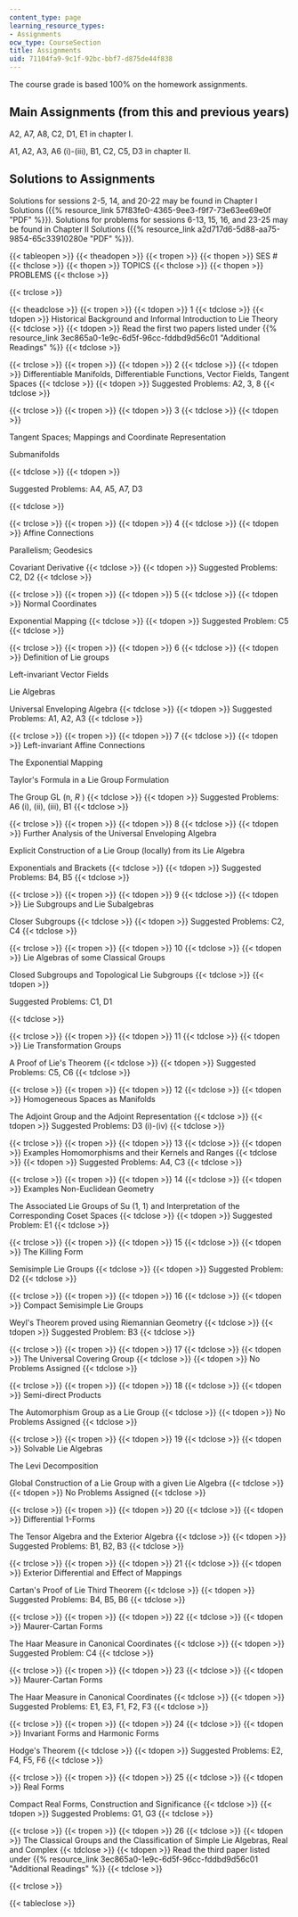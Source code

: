 ```yaml
---
content_type: page
learning_resource_types:
- Assignments
ocw_type: CourseSection
title: Assignments
uid: 71104fa9-9c1f-92bc-bbf7-d875de44f838
---
```


The course grade is based 100% on the homework assignments.

Main Assignments (from this and previous years)
-----------------------------------------------

A2, A7, A8, C2, D1, E1 in chapter I.

A1, A2, A3, A6 (i)-(iii), B1, C2, C5, D3 in chapter II.

Solutions to Assignments
------------------------

Solutions for sessions 2-5, 14, and 20-22 may be found in Chapter I Solutions ({{% resource_link 57f83fe0-4365-9ee3-f9f7-73e63ee69e0f "PDF" %}}). Solutions for problems for sessions 6-13, 15, 16, and 23-25 may be found in Chapter II Solutions ({{% resource_link a2d717d6-5d88-aa75-9854-65c33910280e "PDF" %}}).

{{< tableopen >}}
{{< theadopen >}}
{{< tropen >}}
{{< thopen >}}
SES #
{{< thclose >}}
{{< thopen >}}
TOPICS
{{< thclose >}}
{{< thopen >}}
PROBLEMS
{{< thclose >}}

{{< trclose >}}

{{< theadclose >}}
{{< tropen >}}
{{< tdopen >}}
1
{{< tdclose >}}
{{< tdopen >}}
Historical Background and Informal Introduction to Lie Theory
{{< tdclose >}}
{{< tdopen >}}
Read the first two papers listed under {{% resource_link 3ec865a0-1e9c-6d5f-96cc-fddbd9d56c01 "Additional Readings" %}}
{{< tdclose >}}

{{< trclose >}}
{{< tropen >}}
{{< tdopen >}}
2
{{< tdclose >}}
{{< tdopen >}}
Differentiable Manifolds, Differentiable Functions, Vector Fields, Tangent Spaces
{{< tdclose >}}
{{< tdopen >}}
Suggested Problems: A2, 3, 8
{{< tdclose >}}

{{< trclose >}}
{{< tropen >}}
{{< tdopen >}}
3
{{< tdclose >}}
{{< tdopen >}}


Tangent Spaces; Mappings and Coordinate Representation  
  
Submanifolds


{{< tdclose >}}
{{< tdopen >}}


Suggested Problems: A4, A5, A7, D3


{{< tdclose >}}

{{< trclose >}}
{{< tropen >}}
{{< tdopen >}}
4
{{< tdclose >}}
{{< tdopen >}}
Affine Connections  
  
Parallelism; Geodesics  
  
Covariant Derivative
{{< tdclose >}}
{{< tdopen >}}
Suggested Problems: C2, D2
{{< tdclose >}}

{{< trclose >}}
{{< tropen >}}
{{< tdopen >}}
5
{{< tdclose >}}
{{< tdopen >}}
Normal Coordinates  
  
Exponential Mapping
{{< tdclose >}}
{{< tdopen >}}
Suggested Problem: C5
{{< tdclose >}}

{{< trclose >}}
{{< tropen >}}
{{< tdopen >}}
6
{{< tdclose >}}
{{< tdopen >}}
Definition of Lie groups  
  
Left-invariant Vector Fields  
  
Lie Algebras  
  
Universal Enveloping Algebra
{{< tdclose >}}
{{< tdopen >}}
Suggested Problems: A1, A2, A3
{{< tdclose >}}

{{< trclose >}}
{{< tropen >}}
{{< tdopen >}}
7
{{< tdclose >}}
{{< tdopen >}}
Left-invariant Affine Connections  
  
The Exponential Mapping  
  
Taylor's Formula in a Lie Group Formulation  
  
The Group GL (n, _R_ )
{{< tdclose >}}
{{< tdopen >}}
Suggested Problems: A6 (i), (ii), (iii), B1
{{< tdclose >}}

{{< trclose >}}
{{< tropen >}}
{{< tdopen >}}
8
{{< tdclose >}}
{{< tdopen >}}
Further Analysis of the Universal Enveloping Algebra  
  
Explicit Construction of a Lie Group (locally) from its Lie Algebra  
  
Exponentials and Brackets
{{< tdclose >}}
{{< tdopen >}}
Suggested Problems: B4, B5
{{< tdclose >}}

{{< trclose >}}
{{< tropen >}}
{{< tdopen >}}
9
{{< tdclose >}}
{{< tdopen >}}
Lie Subgroups and Lie Subalgebras  
  
Closer Subgroups
{{< tdclose >}}
{{< tdopen >}}
Suggested Problems: C2, C4
{{< tdclose >}}

{{< trclose >}}
{{< tropen >}}
{{< tdopen >}}
10
{{< tdclose >}}
{{< tdopen >}}
Lie Algebras of some Classical Groups  
  
Closed Subgroups and Topological Lie Subgroups
{{< tdclose >}}
{{< tdopen >}}


Suggested Problems: C1, D1


{{< tdclose >}}

{{< trclose >}}
{{< tropen >}}
{{< tdopen >}}
11
{{< tdclose >}}
{{< tdopen >}}
Lie Transformation Groups  
  
A Proof of Lie's Theorem
{{< tdclose >}}
{{< tdopen >}}
Suggested Problems: C5, C6
{{< tdclose >}}

{{< trclose >}}
{{< tropen >}}
{{< tdopen >}}
12
{{< tdclose >}}
{{< tdopen >}}
Homogeneous Spaces as Manifolds  
  
The Adjoint Group and the Adjoint Representation
{{< tdclose >}}
{{< tdopen >}}
Suggested Problems: D3 (i)-(iv)
{{< tdclose >}}

{{< trclose >}}
{{< tropen >}}
{{< tdopen >}}
13
{{< tdclose >}}
{{< tdopen >}}
Examples Homomorphisms and their Kernels and Ranges
{{< tdclose >}}
{{< tdopen >}}
Suggested Problems: A4, C3
{{< tdclose >}}

{{< trclose >}}
{{< tropen >}}
{{< tdopen >}}
14
{{< tdclose >}}
{{< tdopen >}}
Examples Non-Euclidean Geometry  
  
The Associated Lie Groups of Su (1, 1) and Interpretation of the Corresponding Coset Spaces
{{< tdclose >}}
{{< tdopen >}}
Suggested Problem: E1
{{< tdclose >}}

{{< trclose >}}
{{< tropen >}}
{{< tdopen >}}
15
{{< tdclose >}}
{{< tdopen >}}
The Killing Form  
  
Semisimple Lie Groups
{{< tdclose >}}
{{< tdopen >}}
Suggested Problem: D2
{{< tdclose >}}

{{< trclose >}}
{{< tropen >}}
{{< tdopen >}}
16
{{< tdclose >}}
{{< tdopen >}}
Compact Semisimple Lie Groups  
  
Weyl's Theorem proved using Riemannian Geometry
{{< tdclose >}}
{{< tdopen >}}
Suggested Problem: B3
{{< tdclose >}}

{{< trclose >}}
{{< tropen >}}
{{< tdopen >}}
17
{{< tdclose >}}
{{< tdopen >}}
The Universal Covering Group
{{< tdclose >}}
{{< tdopen >}}
No Problems Assigned
{{< tdclose >}}

{{< trclose >}}
{{< tropen >}}
{{< tdopen >}}
18
{{< tdclose >}}
{{< tdopen >}}
Semi-direct Products  
  
The Automorphism Group as a Lie Group
{{< tdclose >}}
{{< tdopen >}}
No Problems Assigned
{{< tdclose >}}

{{< trclose >}}
{{< tropen >}}
{{< tdopen >}}
19
{{< tdclose >}}
{{< tdopen >}}
Solvable Lie Algebras  
  
The Levi Decomposition  
  
Global Construction of a Lie Group with a given Lie Algebra
{{< tdclose >}}
{{< tdopen >}}
No Problems Assigned
{{< tdclose >}}

{{< trclose >}}
{{< tropen >}}
{{< tdopen >}}
20
{{< tdclose >}}
{{< tdopen >}}
Differential 1-Forms  
  
The Tensor Algebra and the Exterior Algebra
{{< tdclose >}}
{{< tdopen >}}
Suggested Problems: B1, B2, B3
{{< tdclose >}}

{{< trclose >}}
{{< tropen >}}
{{< tdopen >}}
21
{{< tdclose >}}
{{< tdopen >}}
Exterior Differential and Effect of Mappings  
  
Cartan's Proof of Lie Third Theorem
{{< tdclose >}}
{{< tdopen >}}
Suggested Problems: B4, B5, B6
{{< tdclose >}}

{{< trclose >}}
{{< tropen >}}
{{< tdopen >}}
22
{{< tdclose >}}
{{< tdopen >}}
Maurer-Cartan Forms  
  
The Haar Measure in Canonical Coordinates
{{< tdclose >}}
{{< tdopen >}}
Suggested Problem: C4
{{< tdclose >}}

{{< trclose >}}
{{< tropen >}}
{{< tdopen >}}
23
{{< tdclose >}}
{{< tdopen >}}
Maurer-Cartan Forms  
  
The Haar Measure in Canonical Coordinates
{{< tdclose >}}
{{< tdopen >}}
Suggested Problems: E1, E3, F1, F2, F3
{{< tdclose >}}

{{< trclose >}}
{{< tropen >}}
{{< tdopen >}}
24
{{< tdclose >}}
{{< tdopen >}}
Invariant Forms and Harmonic Forms  
  
Hodge's Theorem
{{< tdclose >}}
{{< tdopen >}}
Suggested Problems: E2, F4, F5, F6
{{< tdclose >}}

{{< trclose >}}
{{< tropen >}}
{{< tdopen >}}
25
{{< tdclose >}}
{{< tdopen >}}
Real Forms  
  
Compact Real Forms, Construction and Significance
{{< tdclose >}}
{{< tdopen >}}
Suggested Problems: G1, G3
{{< tdclose >}}

{{< trclose >}}
{{< tropen >}}
{{< tdopen >}}
26
{{< tdclose >}}
{{< tdopen >}}
The Classical Groups and the Classification of Simple Lie Algebras, Real and Complex
{{< tdclose >}}
{{< tdopen >}}
Read the third paper listed under {{% resource_link 3ec865a0-1e9c-6d5f-96cc-fddbd9d56c01 "Additional Readings" %}}
{{< tdclose >}}

{{< trclose >}}

{{< tableclose >}}